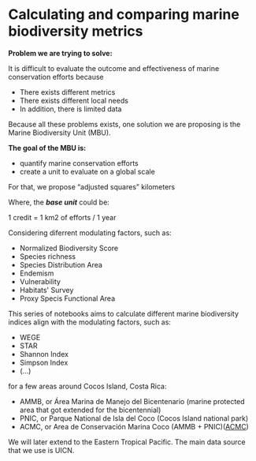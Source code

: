 <h1> Calculating and comparing marine biodiversity metrics </h1>

**Problem we are trying to solve:**

It is difficult to evaluate the outcome and effectiveness of marine conservation efforts because
- There exists different metrics
- There exists different local needs
- In addition, there is limited data

Because all these problems exists, one solution we are proposing is the Marine Biodiversity Unit (MBU). 

**The goal of the MBU is:**

- quantify marine conservation efforts
- create a unit to evaluate on a global scale

For that, we propose “adjusted squares” kilometers 

Where, the ***base unit*** could be:

1 credit = 1 km2 of efforts / 1 year

Considering diferrent modulating factors, such as:
- Normalized Biodiversity Score
- Species richness
- Species Distribution Area
- Endemism
- Vulnerability
- Habitats' Survey
- Proxy Specis Functional Area

This series of notebooks aims to calculate different marine biodiversity indices align with the modulating factors, such as:
- WEGE
- STAR
- Shannon Index
- Simpson Index
- (...)

for a few areas around Cocos Island, Costa Rica:
- AMMB, or Área Marina de Manejo del Bicentenario (marine protected area that got extended for the bicentennial)
- PNIC, or Parque National de Isla del Coco (Cocos Island national park)
- ACMC, or Area de Conservación Marina Coco (AMMB + PNIC)([ACMC](https://www.sinac.go.cr/ES/ac/acmic/Paginas/default.aspx))

We will later extend to the Eastern Tropical Pacific. 
The main data source that we use is UICN.

